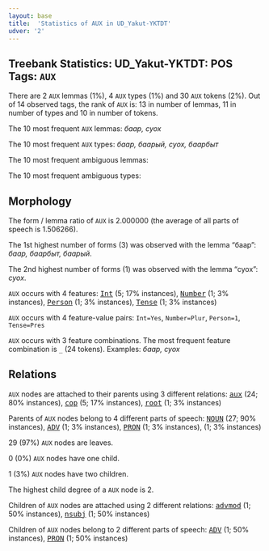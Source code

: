 ```yaml
---
layout: base
title:  'Statistics of AUX in UD_Yakut-YKTDT'
udver: '2'
---
```


## Treebank Statistics: UD_Yakut-YKTDT: POS Tags: `AUX`

There are 2 `AUX` lemmas (1%), 4 `AUX` types (1%) and 30 `AUX` tokens (2%).
Out of 14 observed tags, the rank of `AUX` is: 13 in number of lemmas, 11 in number of types and 10 in number of tokens.

The 10 most frequent `AUX` lemmas: <em>баар, суох</em>

The 10 most frequent `AUX` types:  <em>баар, баарый, суох, баарбыт</em>

The 10 most frequent ambiguous lemmas: 

The 10 most frequent ambiguous types:  



## Morphology

The form / lemma ratio of `AUX` is 2.000000 (the average of all parts of speech is 1.506266).

The 1st highest number of forms (3) was observed with the lemma “баар”: <em>баар, баарбыт, баарый</em>.

The 2nd highest number of forms (1) was observed with the lemma “суох”: <em>суох</em>.

`AUX` occurs with 4 features: <tt><a href="sah_yktdt-feat-Int.html">Int</a></tt> (5; 17% instances), <tt><a href="sah_yktdt-feat-Number.html">Number</a></tt> (1; 3% instances), <tt><a href="sah_yktdt-feat-Person.html">Person</a></tt> (1; 3% instances), <tt><a href="sah_yktdt-feat-Tense.html">Tense</a></tt> (1; 3% instances)

`AUX` occurs with 4 feature-value pairs: `Int=Yes`, `Number=Plur`, `Person=1`, `Tense=Pres`

`AUX` occurs with 3 feature combinations.
The most frequent feature combination is `_` (24 tokens).
Examples: <em>баар, суох</em>


## Relations

`AUX` nodes are attached to their parents using 3 different relations: <tt><a href="sah_yktdt-dep-aux.html">aux</a></tt> (24; 80% instances), <tt><a href="sah_yktdt-dep-cop.html">cop</a></tt> (5; 17% instances), <tt><a href="sah_yktdt-dep-root.html">root</a></tt> (1; 3% instances)

Parents of `AUX` nodes belong to 4 different parts of speech: <tt><a href="sah_yktdt-pos-NOUN.html">NOUN</a></tt> (27; 90% instances), <tt><a href="sah_yktdt-pos-ADV.html">ADV</a></tt> (1; 3% instances), <tt><a href="sah_yktdt-pos-PRON.html">PRON</a></tt> (1; 3% instances),  (1; 3% instances)

29 (97%) `AUX` nodes are leaves.

0 (0%) `AUX` nodes have one child.

1 (3%) `AUX` nodes have two children.

The highest child degree of a `AUX` node is 2.

Children of `AUX` nodes are attached using 2 different relations: <tt><a href="sah_yktdt-dep-advmod.html">advmod</a></tt> (1; 50% instances), <tt><a href="sah_yktdt-dep-nsubj.html">nsubj</a></tt> (1; 50% instances)

Children of `AUX` nodes belong to 2 different parts of speech: <tt><a href="sah_yktdt-pos-ADV.html">ADV</a></tt> (1; 50% instances), <tt><a href="sah_yktdt-pos-PRON.html">PRON</a></tt> (1; 50% instances)

